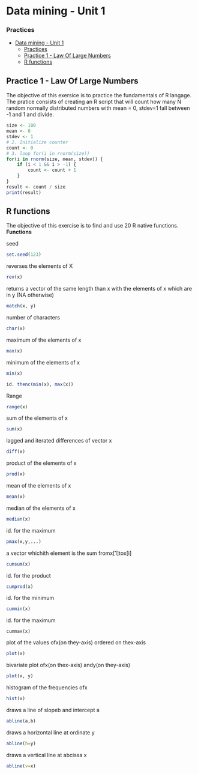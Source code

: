# Data mining - Unit 1
### Practices


- [Data mining - Unit 1](#data-mining---unit-1)
    - [Practices](#practices)
  - [Practice 1 - Law Of Large Numbers](#practice-1---law-of-large-numbers)
  - [R functions](#r-functions)

## Practice 1 - Law Of Large Numbers
The objective of this exersice is to practice the fundamentals of R langage. 
The pratice consists of creating an R script that will count how many N random normally distributed numbers with mean = 0, stdev=1 fall between -1 and 1 and divide.
```R
size <- 100
mean <- 0
stdev <- 1
# 2. Initialize counter
count <- 0
# 3. loop for(i in rnorm(size))
for(i in rnorm(size, mean, stdev)) {
    if (i < 1 && i > -1) {
        count <- count + 1
    }
}
result <- count / size
print(result)
```
## R functions
The objective of this exercise is to find and use 20 R native functions.
**Functions**

seed
```R
set.seed(123)
```
reverses the elements of X
```r
rev(x)
```
returns a vector of the same length than x with the elements of x which are in y (NA otherwise)
```R
match(x, y)
```
number of characters
```R
char(x)
```

maximum of the elements of x
```R
max(x)
```
minimum of the elements of x
```R
min(x)
```

```R
id. thenc(min(x), max(x))
```
Range
```R
range(x)
```
sum of the elements of x
```R
sum(x)
```
lagged and iterated differences of vector x
```R
diff(x)
```
product of the elements of x
```R
prod(x)
```

mean of the elements of x
```R
mean(x)
```
median of the elements of x
```R
median(x)
```

id. for the maximum
```R
pmax(x,y,...)
```
a vector whichith element is the sum fromx[1]tox[i]
```R
cumsum(x)
```
id. for the product
```R
cumprod(x)
```
id. for the minimum
```R
cummin(x)
```
id. for the maximum
```
cummax(x)
```
plot of the values ofx(on they-axis) ordered on thex-axis
```R
plot(x)
```

bivariate plot ofx(on thex-axis) andy(on they-axis)
```R
plot(x, y)
```

histogram of the frequencies ofx
```R
hist(x)
```
draws a line of slopeb and intercept a
```R
abline(a,b)
```
draws a horizontal line at ordinate y
```R
abline(h=y)
```
draws a vertical line at abcissa x
```R
abline(v=x)
```